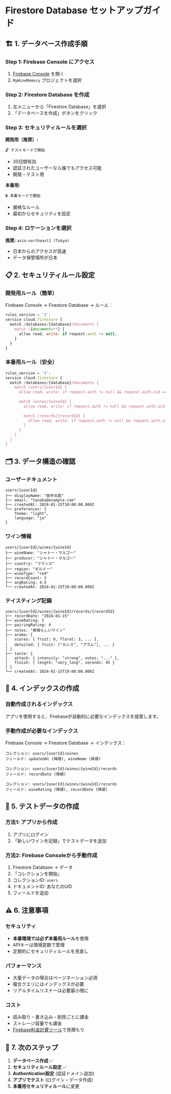 # Firestore Database セットアップガイド

## 🏗️ 1. データベース作成手順

### Step 1: Firebase Console にアクセス
1. [Firebase Console](https://console.firebase.google.com) を開く
2. `MyWineMemory` プロジェクトを選択

### Step 2: Firestore Database を作成
1. 左メニューから「Firestore Database」を選択
2. 「データベースを作成」ボタンをクリック

### Step 3: セキュリティルールを選択
**開発用（推奨）:**
```
🔓 テストモードで開始
```
- 30日間有効
- 認証されたユーザーなら誰でもアクセス可能
- 開発・テスト用

**本番用:**
```
🔒 本番モードで開始
```
- 厳格なルール
- 最初からセキュリティを設定

### Step 4: ロケーションを選択
**推奨:** `asia-northeast1 (Tokyo)`
- 日本からのアクセスが高速
- データ保管場所が日本

## 📋 2. セキュリティルール設定

### 開発用ルール（簡単）
Firebase Console → Firestore Database → ルール：

```javascript
rules_version = '2';
service cloud.firestore {
  match /databases/{database}/documents {
    match /{document=**} {
      allow read, write: if request.auth != null;
    }
  }
}
```

### 本番用ルール（安全）
```javascript
rules_version = '2';
service cloud.firestore {
  match /databases/{database}/documents {
    match /users/{userId} {
      allow read, write: if request.auth != null && request.auth.uid == userId;
      
      match /wines/{wineId} {
        allow read, write: if request.auth != null && request.auth.uid == userId;
        
        match /records/{recordId} {
          allow read, write: if request.auth != null && request.auth.uid == userId;
        }
      }
    }
  }
}
```

## 🗂️ 3. データ構造の確認

### ユーザードキュメント
```
users/{userId}
├── displayName: "田中太郎"
├── email: "tanaka@example.com"
├── createdAt: 2024-01-15T10:00:00.000Z
└── preferences: {
    theme: "light",
    language: "ja"
}
```

### ワイン情報
```
users/{userId}/wines/{wineId}
├── wineName: "シャトー・マルゴー"
├── producer: "シャトー・マルゴー"
├── country: "フランス"
├── region: "ボルドー"
├── wineType: "red"
├── recordCount: 3
├── avgRating: 4.5
└── createdAt: 2024-01-15T10:00:00.000Z
```

### テイスティング記録
```
users/{userId}/wines/{wineId}/records/{recordId}
├── recordDate: "2024-01-15"
├── wineRating: 5
├── pairingRating: 4
├── notes: "素晴らしいワイン"
├── aroma: {
│   scores: { fruit: 9, floral: 3, ... },
│   detailed: { fruit: ["カシス", "プラム"], ... }
│ }
├── taste: {
│   attack: { intensity: "strong", notes: "..." },
│   finish: { length: "very_long", seconds: 45 }
│ }
└── createdAt: 2024-01-15T19:00:00.000Z
```

## 🔧 4. インデックスの作成

### 自動作成されるインデックス
アプリを使用すると、Firebaseが自動的に必要なインデックスを提案します。

### 手動作成が必要なインデックス
Firebase Console → Firestore Database → インデックス：

```
コレクション: users/{userId}/wines
フィールド: updatedAt (降順), wineName (昇順)

コレクション: users/{userId}/wines/{wineId}/records  
フィールド: recordDate (降順)

コレクション: users/{userId}/wines/{wineId}/records
フィールド: wineRating (降順), recordDate (降順)
```

## 🧪 5. テストデータの作成

### 方法1: アプリから作成
1. アプリにログイン
2. 「新しいワインを記録」でテストデータを追加

### 方法2: Firebase Consoleから手動作成
1. Firestore Database → データ
2. 「コレクションを開始」
3. コレクションID: `users`
4. ドキュメントID: あなたのUID
5. フィールドを追加

## ⚠️ 6. 注意事項

### セキュリティ
- **本番環境では必ず本番用ルール**を使用
- APIキーは環境変数で管理
- 定期的にセキュリティルールを見直し

### パフォーマンス
- 大量データの場合はページネーション必須
- 複合クエリにはインデックスが必要
- リアルタイムリスナーは必要最小限に

### コスト
- 読み取り・書き込み・削除ごとに課金
- ストレージ容量でも課金
- [Firebase料金計算ツール](https://firebase.google.com/pricing)で見積もり

## 🚀 7. 次のステップ

1. **データベース作成** ✅
2. **セキュリティルール設定** ✅  
3. **Authentication設定** (認証ドメイン追加)
4. **アプリでテスト** (ログイン・データ作成)
5. **本番用セキュリティルール**に変更